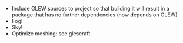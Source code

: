  * Include GLEW sources to project so that building it will result in a package that has no further dependencies (now depends on GLEW)
 * Fog!
 * Sky!
 * Optimize meshing: see glescraft
